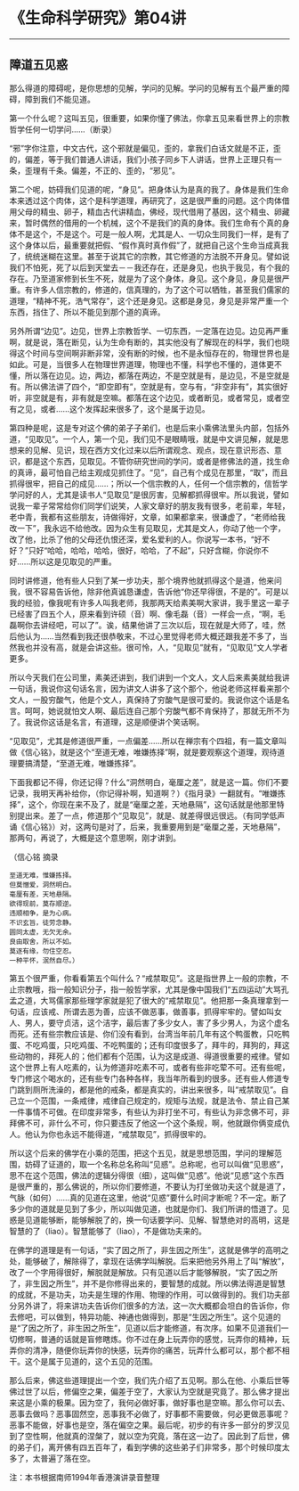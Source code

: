 # 《生命科学研究》第04讲

------

## 障道五见惑

那么得道的障碍呢，是你思想的见解，学问的见解。学问的见解有五个最严重的障碍，障到我们不能见道。

第一个什么呢？这叫五见，很重要，如果你懂了佛法，你拿五见来看世界上的宗教哲学任何一切学问……（断录）

“邪”字你注意，中文古代，这个邪就是偏见，歪的，拿我们白话文就是不正，歪的，偏差，等于我们普通人讲话，我们小孩子同乡下人讲话，世界上正理只有一条，歪理有千条。偏差，不正的、歪的，“邪见”。

第二个呢，妨碍我们见道的呢，“身见”。把身体认为是真的我了。身体是我们生命本来透过这个肉体，这个是科学道理，再研究了，这是很严重的问题。这个肉体借用父母的精虫、卵子，精血古代讲精血，佛经，现代借用了基因，这个精虫、卵藏来，暂时偶然的借用的一个机械，这个不是我们的真的身体。我们生命有个真的身体不是这个，不是这个。可是一般人啊，尤其是人、一切众生同我们一样，是有了这个身体以后，最重要就把假、“假作真时真作假”了，就把自己这个生命当成真我了，统统迷糊在这里。甚至于说其它的宗教，其它修道的方法脱不开身见。譬如说我们不怕死，死了以后到天堂去－－我还存在，还是身见，也执于我见，有个我的存在。乃至道家修到长生不死，就是为了这个身体，身见。这个身见，身见是很严重。有许多人信宗教的，修道的，信真理的，为了这个可以牺牲，甚至我们儒家的道理，“精神不死，浩气常存”，这个还是身见。这都是身见，身见是非常严重一个东西，挡住了、所以不能见到那个道的真谛。

另外所谓“边见”。边见，世界上宗教哲学、一切东西，一定落在边见。边见再严重啊，就是说，落在断见，认为生命有断的，其实他没有了解现在的科学，我们也晓得这个时间与空间啊非断非常，没有断的时候，也不是永恒存在的，物理世界也是如此。可是，当很多人在物理世界道理，物理也不懂，科学也不懂的，道体更不懂，所以落在边见。边，两边，都落在两边，不是空就是有，是边见，不是空就是有。所以佛法讲了四个，“即空即有”，空就是有，空与有，“非空非有”，其实很好听，非空就是有，非有就是空嘛。都落在这个边见，或者断见，或者常见，或者空有之见，或者……这个发挥起来很多了，这个是属于边见。

第四种是呢，这是专对这个佛的弟子子弟们，也是后来小乘佛法里头内部，包括外道，“见取见”。一个人，第一个见，我们见不是眼睛哦，就是中文讲见解，就是思想来的见解、见识，现在西方文化过来以后所谓观念、观点，现在意识形态、意识，都是这个东西，见取见。不管你研究世间的学问，或者是修佛法的道，找生命的真谛，最可怕自己给主观成见抓住了。“见”，自己有个成见在那里，“取”，而且抓得很牢，把自己的成见……；所以一个信宗教的人，任何一个信宗教的，信哲学学问好的人，尤其是读书人“见取见”是很厉害，见解都抓得很牢。所以我说，譬如说我一辈子常常给你们同学们说笑，人家文章好的朋友我有很多，老前辈，年轻，老中青，我都有这些朋友，诗做得好，文章，如果都拿来，很谦虚了，“老师给我改一下”，我永远不给他改。因为众生有见取见，尤其是文人，你动了他一个字，改了他，比杀了他的父母还仇恨还深，爱名爱利的人。你说写一本书，“好不好？”只好“哈哈，哈哈，哈哈，很好，哈哈，了不起”，只好含糊，你说你不好……所以这是见取见的严重。

同时讲修道，他有些人只到了某一步功夫，那个境界他就抓得这个是道，他来问我，很不容易告诉他，除非他真诚恳谦虚，告诉他“你还早得很，不是的”。可是以我的经验，像我呢有许多人叫我老师，我那两天给素美啊大家讲，我手里这一辈子已经害了四五个人，原来看到许硕（音）啊、像毛磊（音）一样会一点，“啊，毛磊啊你去讲经吧，可以了”。诶，结果他讲了三次以后，现在就是大师了，哇，然后他认为……当然看到我还很恭敬来，不过心里觉得老师大概还跟我差不多了，当然我也并没有高，就是会讲这些。很可怜，人，“见取见”就有，“见取见”文人学者更多。

所以今天我们在公司里，素美还讲到，我们讲到一个文人，文人后来素美就给我讲一句话，我说你这句话名言，因为讲文人讲多了这个那个，他说老师这样看来那个文人，一股穷酸气，他是个文人，真保持了穷酸气是很可爱的。我说你这个话是名言。呵呵，她说就怕文人啊、最后连自己那个穷酸气都不肯保持了，那就无所不为了。我说你这话是名言，有道理，这是顺便讲个笑话啊。

“见取见”，尤其是修道很严重，一点偏差……所以在禅宗有个四祖，有一篇文章叫做《信心铭》，就是这个“至道无难，唯嫌拣择”啊，就是要观察这个道理，观待道理要搞清楚，“至道无难，唯嫌拣择”。

下面我都记不得，你还记得？什么“洞然明白，毫厘之差”，就是这一篇。你们不要记录，我明天再补给你，（你记得补啊，知道啊？）《指月录》一翻就有。“唯嫌拣择”，这个，你现在来不及了，就是“毫厘之差，天地悬隔”，这句话就是他那里特别提出来。差了一点，修道那个“见取见”，就是、就差得很远很远。（有同学低声诵《信心铭》）对，这两句是对了，后来，我重要用到是“毫厘之差，天地悬隔”，那两句，再说了，大概是这个意思啊，刚才讲到。

（信心铭 摘录
```
至道无难，惟嫌拣择。
但莫憎爱，洞然明白。
毫厘有差，天地悬隔。
欲得现前，莫存顺逆。
违顺相争，是为心病。
不识玄旨，徒劳念静。
圆同太虚，无欠无余。
良由取舍，所以不如。
莫逐有缘，勿住空忍。
一种平怀，泯然自尽。）
```
第五个很严重，你看看第五个叫什么？“戒禁取见”。这是指世界上一般的宗教，不止宗教哦，指一般知识分子，指一般哲学家，尤其是像中国我们“五四运动”大骂孔孟之道，大骂儒家那些理学家就是犯了很大的“戒禁取见”。他把那一条真理拿到一句话，应该戒、所谓去恶为善，应该不做恶事，做善事，抓得牢牢的。譬如叫女人、男人，要守贞洁，这个洁字，最后害了多少女人，害了多少男人，为这个虚名而死。还有些宗教应该是、你们没有看到，台湾当年前几年有这个鸭蛋教，只吃鸭蛋、不吃鸡蛋，只吃鸡蛋、不吃鸭蛋的；还有印度很多了，拜牛的，拜狗的，拜这些动物的，拜死人的；他们都有个范围，认为这是成道、得道很重要的戒律。譬如这个世界上有人吃素的，认为修道非吃素不可，或者有些非吃荤不可。还有些呢，专门修这个喝水的，还有些专门各种各样，我当年所看到的很多。还有些人修道专门跳到厕所洗澡的，都是他的戒条，都是真实的，讲出来很多，叫“戒禁取见”。自己立一个范围，一条戒律，戒律自己规定的，规矩与法规，就是法令、禁止自己某一件事情不可做。在印度非常多，有些认为非打坐不可，有些认为非念佛不可，非拜佛不可，非什么不可，你只要违反了他这一个这个条规，啊，他就跟你俩变成仇人。他认为你也永远不能得道，“戒禁取见”，抓得很牢的。

所以这个后来的佛学在小乘的范围，把这个五见，就是思想范围，学问的理解范围，妨碍了证道的，取一个名称总名称叫“见惑”。总称呢，也可以叫做“见思惑”，思不在这个范围，佛法的逻辑分得很（细），这叫做“见惑”。他说“见惑”这个东西是很严重的，那么佛说的，所以你们要修道，不要认为打坐做功夫这个就是道了，气脉（如何）……真的见道在这里，他说“见惑”要什么时间才断呢？不一定。断了多少你的道就是见到了多少，所以叫做见道，也就是你们、我们所讲的悟道了。见惑是见道能够断，能够解脱了的，换一句话要学问、见解、智慧绝对的高明，这是智慧的了（liao）。智慧能够了（liao），不是做功夫来的。

在佛学的道理是有一句话，“实了因之所了，非生因之所生”，这就是佛学的高明之处，能够破了，解除得了，拿现在话佛学叫解脱。后来把他另外用上了叫“解放”，改了一个字用得很好，解脱就是解放。只有见道以后才能够解脱，“实了因之所了，非生因之所生”，并不是你修得出来的，要智慧的成就。所以佛法得道是智慧的成就，不是功夫，功夫是生理的作用、物理的作用，可以做得到的。我们功夫部分另外讲了，将来讲功夫告诉你们很多的方法，这一次大概都会坦白的告诉你，你去修吧，可以做到，特异功能、神通也做得到，那是“生因之所生”。这个见道的是“了因之所了，非生因之所生”，见道以后才能修道，有次序。如果不见道我们一切修啊，普通的话就是盲修瞎炼。你不过在身上玩弄你的感觉，玩弄你的精神，玩弄你的清净，随便你玩弄你的快感，玩弄你的痛苦，玩弄什么都可以，那个都不相干。这个是属于见道的，这个五见的范围。

那么后来，佛这些道理提出一个空，我们先介绍了五见啊。那么在他、小乘后世等佛过世了以后，修偏空之果，偏差于空了，大家认为空就是究竟了。那么佛才提出来这是小乘的极果。因为空了，我何必做好事，做好事也是空嘛。那么你可以去、恶事去做吗？恶事固然空，恶事我不必做了，好事都不需要做，何必更做恶事呢？恶事不能做，好事也是空，落在偏空之果。最后呢，初步的有许多一部分的罗汉见到了空性啊，他就真的涅槃了，就以空为究竟，落在这一边了。因此到了后世，佛的弟子们，离开佛有四五百年了，看到学佛的这些弟子们非常多，那个时候印度太多了，太普遍了落在空。

注：本书根据南师1994年香港演讲录音整理


